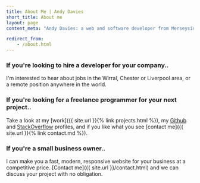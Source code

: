 ```yaml
---
title: About Me | Andy Davies
short_title: About me
layout: page
content_meta: "Andy Davies: a web and software developer from Merseyside, UK. I'm available as a freelancer for hire and I make websites for small businesses."

redirect_from:
    - /about.html
---
```


### If you're looking to hire a developer for your company..

I'm interested to hear about jobs in the Wirral, Chester or Liverpool area, or a remote position anywhere in the world.

### If you're looking for a freelance programmer for your next project..

Take a look at my [work]({{ site.url }}{% link projects.html %}), my [Github](https://github.com/andavies) and [StackOverflow](http://stackoverflow.com/users/story/5794667) profiles, and if you like what you see [contact me]({{ site.url }}{% link contact.md %}).

### If you're a small business owner..

I can make you a fast, modern, responsive website for your business at a competitive price. [Contact me]({{ site.url }}/contact.html) and we can discuss your project with no obligation.
